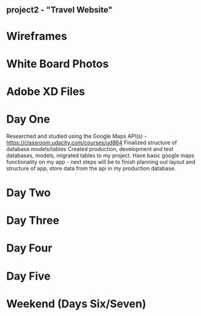 ## project2 - "Travel Website"

# Wireframes
# White Board Photos

# Adobe XD Files

# Day One
Researched and studied using the Google Maps API(s) - https://classroom.udacity.com/courses/ud864
Finalized structure of database models/tables
Created production, development and test databases, models, migrated tables to my project.
Have basic google maps functionality on my app - next steps will be to finish planning out layout and structure of app, store data from the api in my production database.

# Day Two

# Day Three

# Day Four

# Day Five

# Weekend (Days Six/Seven)
